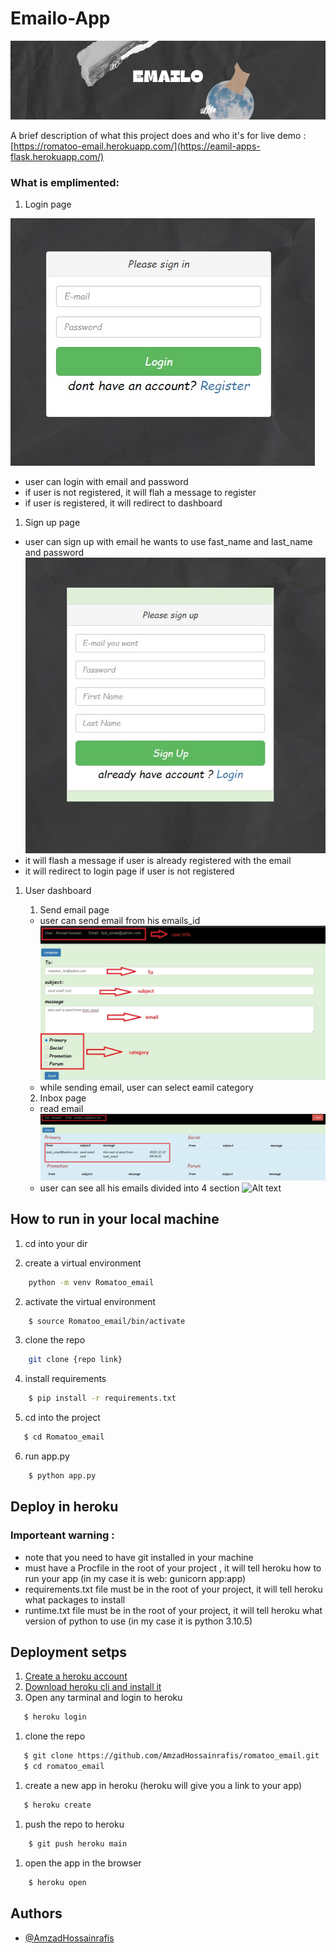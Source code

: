 
# Emailo-App

![Alt text](website/static/gitlab_img/banner%20(1).png)

A brief description of what this project does and who it's for
live demo : [https://romatoo-email.herokuapp.com/](https://eamil-apps-flask.herokuapp.com/)    

### What is emplimented: 

1. Login page
   
![Alt text](website/static/gitlab_img/login.jpg)
* user can login with email and password 
* if user is not registered, it will flah a message to register 
* if user is registered, it will redirect to dashboard
1. Sign up page 

* user can sign up with email he wants to use fast_name and last_name and password 
  ![Alt text](website/static/gitlab_img/sg2.jpg)
* it will flash a message if user is already registered with the email 
* it will redirect to login page if user is not registered 
  
   
1. User dashboard 
    

    1. Send email page 
      * user can send email from his emails_id
    ![Alt text](website/static/gitlab_img/send_email.jpg)
      * while sending email, user can select eamil category 
    2. Inbox page 
      * read email
    ![Alt text](website/static/gitlab_img/recieve_email.jpg)
      * user can see all his emails divided into 4 section 
    ![Alt text](website/static/gitlab_img/inbox.jpg)


## How to run in your local machine 
1. cd into your dir

1. create a virtual environment 
```bash
    python -m venv Romatoo_email
```

2. activate the virtual environment 
```bash
    $ source Romatoo_email/bin/activate
```
3. clone the repo
```bash
    git clone {repo link} 
```
4. install requirements 
```bash
    $ pip install -r requirements.txt
```
5. cd into the project
```bash
   $ cd Romatoo_email
  ```
6. run app.py 
```bash
    $ python app.py
```
## Deploy in heroku 

### Importeant warning : 
  * note that you need to have git installed in your machine 
  * must have a Procfile in the root of your project , it will tell heroku how to run your app (in my case it is web: gunicorn app:app)
  * requirements.txt file must be in the root of your project, it will tell heroku what packages to install 
  * runtime.txt file must be in the root of your project, it will tell heroku what version of python to use (in my case it is python 3.10.5) 
  
  
## Deployment setps 

1. [Create a heroku account](https://id.heroku.com/login)
2. [Download heroku cli and install it](https://devcenter.heroku.com/articles/heroku-cli)
3. Open any tarminal and login to heroku
```bash
   $ heroku login
```

1. clone the repo 
```bash
   $ git clone https://github.com/AmzadHossainrafis/romatoo_email.git
   $ cd romatoo_email
```

1. create a new app in heroku (heroku will give you a link to your app) 
```bash
   $ heroku create 
```
1. push the repo to heroku
```bash
    $ git push heroku main
```

1. open the app in the browser

```bash
    $ heroku open
```
## Authors

- [@AmzadHossainrafis](https://github.com/AmzadHossainrafis)

